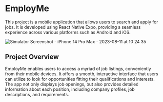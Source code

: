 # EmployMe
This project is a mobile application that allows users to search and apply for jobs. It is developed using React Native Expo, providing a seamless experience across various platforms such as Android and iOS.


![Simulator Screenshot - iPhone 14 Pro Max - 2023-08-11 at 10 24 35](https://github.com/AlbertoCabreraJr/employ-me/assets/57309472/8e362862-91a6-4b86-bac0-636d57d10b43)


## Project Overview
EmployMe enables users to access a myriad of job listings, conveniently from their mobile devices. It offers a smooth, interactive interface that users can utilize to look for opportunities fitting their qualifications and interests. The app not only displays job openings, but also provides detailed information about each position, including company profiles, job descriptions, and requirements.

